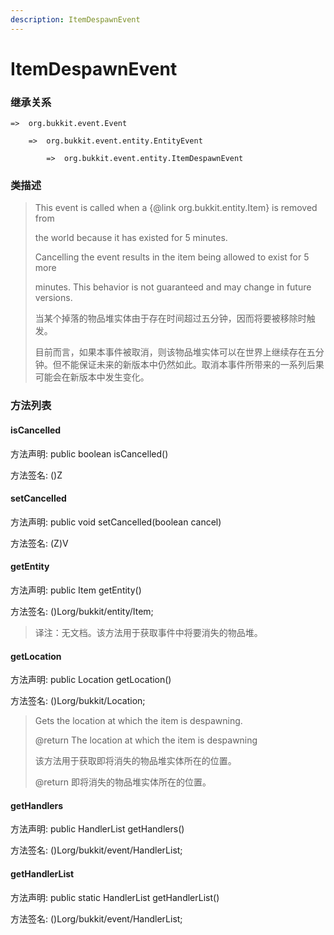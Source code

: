 ```yaml
---
description: ItemDespawnEvent
---
```


# ItemDespawnEvent

### 继承关系

    =>  org.bukkit.event.Event

        =>  org.bukkit.event.entity.EntityEvent

            =>  org.bukkit.event.entity.ItemDespawnEvent

### 类描述

> This event is called when a {@link org.bukkit.entity.Item} is removed from
>
> the world because it has existed for 5 minutes.
>
> <p>
>
> Cancelling the event results in the item being allowed to exist for 5 more
>
> minutes. This behavior is not guaranteed and may change in future versions.
>
> 当某个掉落的物品堆实体由于存在时间超过五分钟，因而将要被移除时触发。
>
> 目前而言，如果本事件被取消，则该物品堆实体可以在世界上继续存在五分钟。但不能保证未来的新版本中仍然如此。取消本事件所带来的一系列后果可能会在新版本中发生变化。

### 方法列表

#### isCancelled

方法声明: public boolean isCancelled()

方法签名: ()Z

#### setCancelled

方法声明: public void setCancelled(boolean cancel)

方法签名: (Z)V

#### getEntity

方法声明: public Item getEntity()

方法签名: ()Lorg/bukkit/entity/Item;

> 译注：无文档。该方法用于获取事件中将要消失的物品堆。

#### getLocation

方法声明: public Location getLocation()

方法签名: ()Lorg/bukkit/Location;

> Gets the location at which the item is despawning.
>
> @return The location at which the item is despawning
>
> 该方法用于获取即将消失的物品堆实体所在的位置。
>
> @return 即将消失的物品堆实体所在的位置。

#### getHandlers

方法声明: public HandlerList getHandlers()

方法签名: ()Lorg/bukkit/event/HandlerList;

#### getHandlerList

方法声明: public static HandlerList getHandlerList()

方法签名: ()Lorg/bukkit/event/HandlerList;